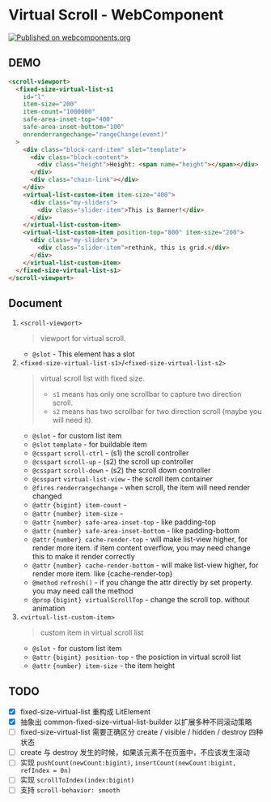 # Virtual Scroll - WebComponent

[![Published on webcomponents.org](https://img.shields.io/badge/webcomponents.org-published-blue.svg)](https://www.webcomponents.org/element/owner/my-element)

<!--
```html
<custom-element-demo>
  <template>
    <script type="importmap">
    {
        "imports": {
        "lit-element": "//unpkg.com/lit-element@2.4.0/lit-element.js",
        "lit-html/": "//unpkg.com/lit-html@1.4.1/"
        }
    }
    </script>
    <script type="module" src="./dist/virtual-scroll.es.js"></script>
    <style>
    html,
    body {
        width: 100%;
        height: 100%;
        margin: 0;
        background-color: #ddd;
    }
    body {
        box-sizing: border-box;
        padding: 10px 20px;
        align-items: center;
        justify-content: stretch;
    }
    scroll-viewport {
        width: 100%;
        height: 100%;
        background-color: #999;
        position: relative;
    }
    .block-card-item {
        height: 200px;
        width: 100%;
        box-sizing: border-box;
        --card-color: #2196f3;
        height: 100%;
        padding: 10px 25px;
    }
    .block-card-item [name="height"] {
        contain: strict;
    }
    .block-content {
        height: 100%;
        padding: 30px;
        box-sizing: border-box;
        background: linear-gradient(180deg, var(--card-color), #fff);
        border-radius: 20px;
        /* box-shadow: -4px -4px 8px rgba(255, 255, 255, 0.2),
            4px 4px 8px rgba(0, 0, 0, 0.2); */
    }
    .block-card-item.first .chain-link {
        display: none;
    }
    .block-card-item.hide {
        display: none;
    }
    .chain-link {
        position: absolute;
        top: -30px;
        left: 0;
        z-index: 2;
        height: 60px;
        width: 100%;
        display: flex;
        flex-direction: row;
        justify-content: space-around;
    }
    .chain-link::before,
    .chain-link::after {
        content: " ";
        width: 10px;
        background: #81c784;
        /* box-shadow: -1px -1px 2px rgba(255, 255, 255, 0.2),
            1px 1px 2px rgba(0, 0, 0, 0.2); */
        border-radius: 5px;
    }
    .top-button {
        width: 100%;
    }
    .my-sliders {
        width: 100%;
        height: 100%;
        padding: 10px;
        box-sizing: border-box;
    }
    .my-sliders .slider-item {
        background-color: #e91e63;
        width: 100%;
        height: 100%;
        border-radius: 10px;
        display: flex;
        align-items: center;
        justify-content: center;
    }
    </style>
    <script>
    function rangeChange(event) {
        const { entries } = event.detail;
        for (const { node, index, isIntersecting } of entries) {
        const viewClass = event.target.className;
        if (isIntersecting) {
            const height = l.itemCount - index;
            const heightEle = node.querySelector("[name=height]");
            if (heightEle.textContent != height) {
            (heightEle.firstChild || heightEle).textContent = height;
            }
            node.contentNode.classList.toggle(
            "first",
            index === 0n || index === 3n
            );
            node.contentNode.classList.toggle("hide", index === 2n);
        }
        }
    }
    function gotoTop() {
        l.virtualScrollTop = 0;
    }
    </script>
    <next-code-block></next-code-block>
  </template>
</custom-element-demo>
```
-->

## DEMO

```html
<scroll-viewport>
  <fixed-size-virtual-list-s1
    id="l"
    item-size="200"
    item-count="1000000"
    safe-area-inset-top="400"
    safe-area-inset-bottom="100"
    onrenderrangechange="rangeChange(event)"
  >
    <div class="block-card-item" slot="template">
      <div class="block-content">
        <div class="height">Height: <span name="height"></span></div>
      </div>
      <div class="chain-link"></div>
    </div>
    <virtual-list-custom-item item-size="400">
      <div class="my-sliders">
        <div class="slider-item">This is Banner!</div>
      </div>
    </virtual-list-custom-item>
    <virtual-list-custom-item position-top="800" item-size="200">
      <div class="my-sliders">
        <div class="slider-item">rethink, this is grid.</div>
      </div>
    </virtual-list-custom-item>
  </fixed-size-virtual-list-s1>
</scroll-viewport>
```

## Document

1. `<scroll-viewport>`
   > viewport for virtual scroll.
   - `@slot` - This element has a slot
2. `<fixed-size-virtual-list-s1>`/`<fixed-size-virtual-list-s2>`
   > virtual scroll list with fixed size.
   >
   > - `s1` means has only one scrollbar to capture two direction scroll.
   > - `s2` means has two scrollbar for two direction scroll (maybe you will need it).
   - `@slot` - for custom list item
   - `@slot` `template` - for buildable item
   - `@csspart` `scroll-ctrl` - (s1) the scroll controller
   - `@csspart` `scroll-up` - (s2) the scroll up controller
   - `@csspart` `scroll-down` - (s2) the scroll down controller
   - `@csspart` `virtual-list-view` - the scroll item container
   - `@fires` `renderrangechange` - when scroll, the item will need render changed
   - `@attr` `{bigint} item-count` -
   - `@attr` `{number} item-size` -
   - `@attr` `{number} safe-area-inset-top` - like padding-top
   - `@attr` `{number} safe-area-inset-bottom` - like padding-bottom
   - `@attr` `{number} cache-render-top` - will make list-view higher, for render more item. if item content overflow, you may need change this to make it render correctly
   - `@attr` `{number} cache-render-bottom` - will make list-view higher, for render more item. like {cache-render-top}
   - `@method` `refresh()` - if you change the attr directly by set property. you may need call the method
   - `@prop` `{bigint} virtualScrollTop` - change the scroll top. without animation
3. `<virtual-list-custom-item>`
   > custom item in virtual scroll list
   - `@slot` - for custom list item
   - `@attr` `{bigint} position-top` - the posiction in virtual scroll list
   - `@attr` `{number} item-size` - the item height

## TODO

- [x] fixed-size-virtual-list 重构成 LitElement
- [x] 抽象出 common-fixed-size-virtual-list-builder 以扩展多种不同滚动策略
- [ ] fixed-size-virtual-list 需要正确区分 create / visible / hidden / destroy 四种状态
- [ ] create 与 destroy 发生的时候，如果该元素不在页面中，不应该发生滚动
- [ ] 实现 `pushCount(newCount:bigint)`, `insertCount(newCount:bigint, refIndex = 0n)`
- [ ] 实现 `scrollToIndex(index:bigint)`
- [ ] 支持 `scroll-behavior: smooth`
